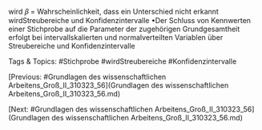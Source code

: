 wird   𝛽 = Wahrscheinlichkeit, dass ein 
Unterschied nicht erkannt wirdStreubereiche und Konfidenzintervalle
•Der Schluss von Kennwerten einer Stichprobe auf die Parameter der zugehörigen 
Grundgesamtheit erfolgt bei intervallskalierten und normalverteilten Variablen über 
Streubereiche und Konfidenzintervalle

   Tags & Topics:
   #Stichprobe
   #wirdStreubereiche
   #Konfidenzintervalle

[Previous: #Grundlagen des wissenschaftlichen Arbeitens_Groß_II_310323_56](Grundlagen des wissenschaftlichen Arbeitens_Groß_II_310323_56.md)

[Next: #Grundlagen des wissenschaftlichen Arbeitens_Groß_II_310323_56](Grundlagen des wissenschaftlichen Arbeitens_Groß_II_310323_56.md)